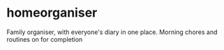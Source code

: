 # homeorganiser
Family organiser, with everyone's diary in one place. Morning chores and routines on for completion
